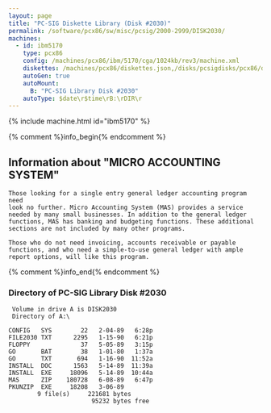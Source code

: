 ```yaml
---
layout: page
title: "PC-SIG Diskette Library (Disk #2030)"
permalink: /software/pcx86/sw/misc/pcsig/2000-2999/DISK2030/
machines:
  - id: ibm5170
    type: pcx86
    config: /machines/pcx86/ibm/5170/cga/1024kb/rev3/machine.xml
    diskettes: /machines/pcx86/diskettes.json,/disks/pcsigdisks/pcx86/diskettes.json
    autoGen: true
    autoMount:
      B: "PC-SIG Library Disk #2030"
    autoType: $date\r$time\rB:\rDIR\r
---
```


{% include machine.html id="ibm5170" %}

{% comment %}info_begin{% endcomment %}

## Information about "MICRO ACCOUNTING SYSTEM"

    Those looking for a single entry general ledger accounting program need
    look no further. Micro Accounting System (MAS) provides a service
    needed by many small businesses. In addition to the general ledger
    functions, MAS has banking and budgeting functions. These additional
    sections are not included by many other programs.
    
    Those who do not need invoicing, accounts receivable or payable
    functions, and who need a simple-to-use general ledger with ample
    report options, will like this program.
{% comment %}info_end{% endcomment %}


### Directory of PC-SIG Library Disk #2030

     Volume in drive A is DISK2030
     Directory of A:\

    CONFIG   SYS        22   2-04-89   6:28p
    FILE2030 TXT      2295   1-15-90   6:21p
    FLOPPY              37   5-05-89   3:15p
    GO       BAT        38   1-01-80   1:37a
    GO       TXT       694   1-16-90  11:52a
    INSTALL  DOC      1563   5-14-89  11:39a
    INSTALL  EXE     18096   5-14-89  10:44a
    MAS      ZIP    180728   6-08-89   6:47p
    PKUNZIP  EXE     18208   3-06-89
            9 file(s)     221681 bytes
                           95232 bytes free
